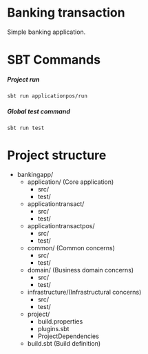 # Banking transaction 

Simple banking application. 

# SBT Commands 

##### Project run  
```
sbt run applicationpos/run 
``` 

##### Global test command 
```
sbt run test 
``` 

# Project structure 
* bankingapp/
    * application/ (Core application)
        * src/
        * test/
    * applicationtransact/
        * src/
        * test/
   * applicationtransactpos/
        * src/
        * test/
    * common/ (Common concerns)
        * src/
        * test/
    * domain/ (Business domain concerns)
        * src/
        * test/
    * infrastructure/(Infrastructural concerns)
        * src/
        * test/
    * project/
        * build.properties
        * plugins.sbt
        * ProjectDependencies
    * build.sbt (Build definition)
